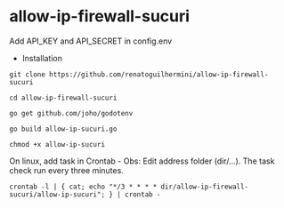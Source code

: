 # allow-ip-firewall-sucuri

Add API_KEY and API_SECRET in config.env

- Installation

```
git clone https://github.com/renatoguilhermini/allow-ip-firewall-sucuri

cd allow-ip-firewall-sucuri

go get github.com/joho/godotenv

go build allow-ip-sucuri.go

chmod +x allow-ip-sucuri
```

On linux, add task in Crontab - Obs: Edit address folder (dir/...). The task check run every three minutes.

```
crontab -l | { cat; echo "*/3 * * * * dir/allow-ip-firewall-sucuri/allow-ip-sucuri"; } | crontab -
```
